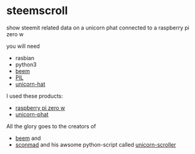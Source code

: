 # steemscroll
show steemit related data on a unicorn phat connected to a raspberry pi zero w

you will need 
- rasbian
- python3
- [beem](https://github.com/holgern/beem)
- [PIL](https://github.com/python-pillow/Pillow)
- [unicorn-hat](https://github.com/pimoroni/unicorn-hat)

I used these products:
- [raspberry pi zero w](https://shop.pimoroni.de/products/raspberry-pi-zero-w)
- [unicorn-phat](https://shop.pimoroni.de/products/unicorn-phat)

All the glory goes to the creators of 
- [beem](https://github.com/holgern/beem) and 
- [sconmad](https://github.com/sconemad/unicorn-scroller) and his awsome python-script called [unicorn-scroller](https://github.com/sconemad/unicorn-scroller)
